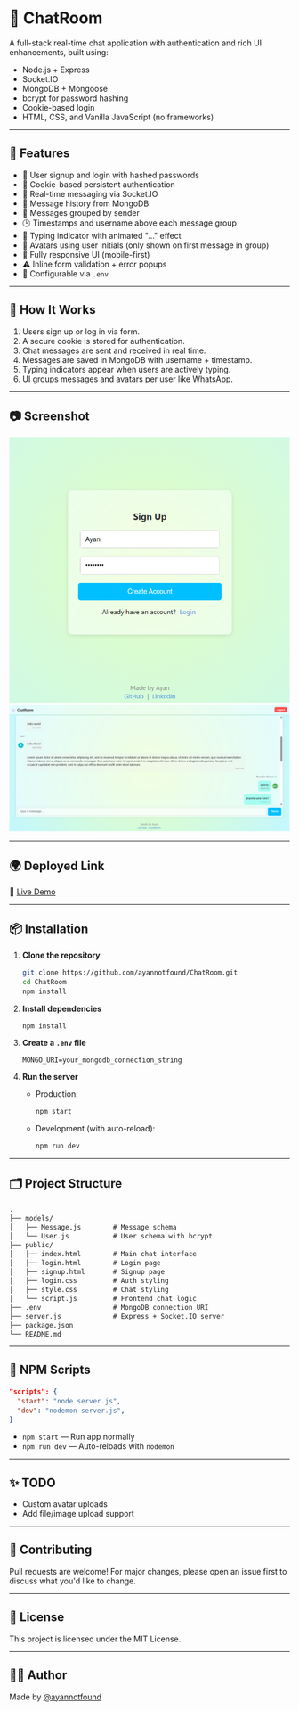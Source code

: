 # 💬 ChatRoom

A full-stack real-time chat application with authentication and rich UI enhancements, built using:

- Node.js + Express
- Socket.IO
- MongoDB + Mongoose
- bcrypt for password hashing
- Cookie-based login
- HTML, CSS, and Vanilla JavaScript (no frameworks)

---

## 🚀 Features

- 🔐 User signup and login with hashed passwords
- 🍪 Cookie-based persistent authentication
- 💬 Real-time messaging via Socket.IO
- 📜 Message history from MongoDB
- 🧑 Messages grouped by sender
- 🕒 Timestamps and username above each message group
- 🧠 Typing indicator with animated "..." effect
- 👤 Avatars using user initials (only shown on first message in group)
- 📱 Fully responsive UI (mobile-first)
- ⚠️ Inline form validation + error popups
- 🔧 Configurable via `.env`

---

## 📱 How It Works

1. Users sign up or log in via form.
2. A secure cookie is stored for authentication.
3. Chat messages are sent and received in real time.
4. Messages are saved in MongoDB with username + timestamp.
5. Typing indicators appear when users are actively typing.
6. UI groups messages and avatars per user like WhatsApp.

---

## 📷 Screenshot

![Chat UI Preview](./screenshots/preview.png)
![Chat UI Preview](./screenshots/preview2.png)

---

## 🌍 Deployed Link

🔗 [Live Demo](https://chat-4wys.onrender.com)

---

## 📦 Installation

1. **Clone the repository**

   ```bash
   git clone https://github.com/ayannotfound/ChatRoom.git
   cd ChatRoom
   npm install
   ```

2. **Install dependencies**

   ```bash
   npm install
   ```

3. **Create a `.env` file**

   ```env
   MONGO_URI=your_mongodb_connection_string
   ```

4. **Run the server**
   - Production:
     ```bash
     npm start
     ```
   - Development (with auto-reload):
     ```bash
     npm run dev
     ```

---

## 🗂 Project Structure

```
.
├── models/
│   ├── Message.js        # Message schema
│   └── User.js           # User schema with bcrypt
├── public/
│   ├── index.html        # Main chat interface
│   ├── login.html        # Login page
│   ├── signup.html       # Signup page
│   ├── login.css         # Auth styling
│   ├── style.css         # Chat styling
│   └── script.js         # Frontend chat logic
├── .env                  # MongoDB connection URI
├── server.js             # Express + Socket.IO server
├── package.json
└── README.md
```

---

## 🔧 NPM Scripts

```json
"scripts": {
  "start": "node server.js",
  "dev": "nodemon server.js",
}
```

- `npm start` — Run app normally
- `npm run dev` — Auto-reloads with `nodemon`

---

## ✨ TODO

- Custom avatar uploads
- Add file/image upload support

---

## 🤝 Contributing

Pull requests are welcome! For major changes, please open an issue first to discuss what you'd like to change.

---

## 📄 License

This project is licensed under the MIT License.

---

## 🧑‍💻 Author

Made by [@ayannotfound](https://github.com/ayannotfound)
